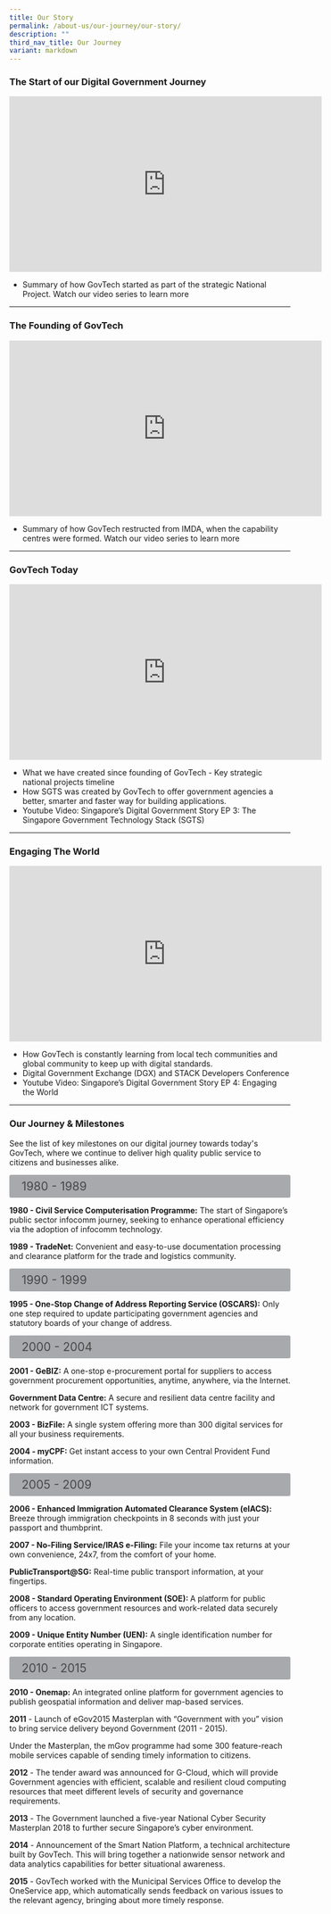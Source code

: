 ```yaml
---
title: Our Story
permalink: /about-us/our-journey/our-story/
description: ""
third_nav_title: Our Journey
variant: markdown
---
```

### The Start of our Digital Government Journey
<!--td {border: 1px solid #cccccc;}br {mso-data-placement:same-cell;}--><div class="bp-youtube">  
  
<iframe allowfullscreen="" allow="accelerometer; autoplay; clipboard-write; encrypted-media; gyroscope; picture-in-picture; web-share" frameborder="0" title="YouTube video player" src="https://www.youtube.com/embed/1qJ8aQdDQvw?si=dbMWMvdjakK11JUB" height="315" width="560"></iframe>  
</div> 

- Summary of how GovTech started as part of the strategic National Project. Watch our video series to learn more

--- 
### The Founding of GovTech
<!--td {border: 1px solid #cccccc;}br {mso-data-placement:same-cell;}--><div class="bp-youtube"> 
	
<iframe allowfullscreen="" allow="accelerometer; autoplay; clipboard-write; encrypted-media; gyroscope; picture-in-picture; web-share" frameborder="0" title="YouTube video player" src="https://www.youtube.com/embed/TEmIuECWBHM?si=BKdw842EnxAMBFQu" height="315" width="560"></iframe>
	</div>
	
- Summary of how GovTech restructed from IMDA, when the capability centres were formed. Watch our video series to learn more

--- 

### GovTech Today
<!--td {border: 1px solid #cccccc;}br {mso-data-placement:same-cell;}--><div class="bp-youtube"> 
	
<iframe allowfullscreen="" allow="accelerometer; autoplay; clipboard-write; encrypted-media; gyroscope; picture-in-picture; web-share" frameborder="0" title="YouTube video player" src="https://www.youtube.com/embed/Wfc-Vg5KC8w?si=4vu91YX7sGg383Ye" height="315" width="560"></iframe>
	</div>

- What we have created since founding of GovTech - Key strategic national projects timeline
- How SGTS was created by GovTech to offer government agencies a better, smarter and faster way for building applications.
- Youtube Video: Singapore’s Digital Government Story EP 3: The Singapore Government Technology Stack (SGTS)

--- 

### Engaging The World
<!--td {border: 1px solid #cccccc;}br {mso-data-placement:same-cell;}--><div class="bp-youtube"> 
<iframe allowfullscreen="" allow="accelerometer; autoplay; clipboard-write; encrypted-media; gyroscope; picture-in-picture; web-share" frameborder="0" title="YouTube video player" src="https://www.youtube.com/embed/wzko3Bef8Fk?si=8LeChOTi0eGqfXL8" height="315" width="560"></iframe>
	</div>

- How GovTech is constantly learning from local tech communities and global community to keep up with digital standards.
- Digital Government Exchange (DGX) and STACK Developers Conference
- Youtube Video: Singapore’s Digital Government Story EP 4: Engaging the World

---


### Our Journey &amp; Milestones

See the list of key milestones on our digital journey towards today's GovTech, where we continue to deliver high quality public service to citizens and businesses alike. 


<style>
 

input {

display: none;

}

label {

display: block;

padding: 8px 22px;

margin: 0 0 5px 0;

cursor: pointor;

background: #a7a9ac;

border-radius: 3px;

color: #484848;

transition: ease .5s;

font-size: 1.5em;

}
  

label:hover {

background: #B41E8E;

color: #FFF;

}

  

.accordion-content {

/\* background: #a7a9ac; \*/

padding: 10px 0px 30px 30px;

/\* border: 1px solid #484848; \*/

margin: 0 0 1px 0;

border-radius: 3px;

}

  

input + label + .accordion-content {

display: none;

}

  

input:checked + label + .accordion-content {

display: none;

}

  

input:checked + label + .accordion-content {

display: block;

}

  

</style>

<!-- End of accordion -->

  
<div>

<input id="title1" type="checkbox"><label for="title1">1980 - 1989</label>

<div class="accordion-content">

<p><b>1980 - Civil Service Computerisation Programme:</b> The start of Singapore’s public sector infocomm journey, seeking to enhance operational efficiency via the adoption of infocomm technology.</p>

<p><b>1989 - TradeNet:</b> Convenient and easy-to-use documentation processing and clearance platform for the trade and logistics community.</p>

</div>

<input id="title2" type="checkbox"><label for="title2">1990 - 1999</label>

<div class="accordion-content">

<p><b>1995 - One-Stop Change of Address Reporting Service (OSCARS):</b> Only one step required to update participating government agencies and statutory boards of your change of address.</p>

</div>

<input id="title3" type="checkbox"><label for="title3">2000 - 2004</label>

<div class="accordion-content">

<p><b>2001 - GeBIZ:</b> A one-stop e-procurement portal for suppliers to access government procurement opportunities, anytime, anywhere, via the Internet.</p>

<p><b>Government Data Centre:</b> A secure and resilient data centre facility and network for government ICT systems.</p>

<p><b>2003 - BizFile:</b> A single system offering more than 300 digital services for all your business requirements.</p>	

<p><b>2004 - myCPF:</b> Get instant access to your own Central Provident Fund information.</p>

</div>

<input id="title4" type="checkbox"><label for="title4">2005 - 2009</label>

<div class="accordion-content">

<p><b>2006 - Enhanced Immigration Automated Clearance System (eIACS):</b> Breeze through immigration checkpoints in 8 seconds with just your passport and thumbprint.</p>

<p><b>2007 - No-Filing Service/IRAS e-Filing:</b> File your income tax returns at your own convenience, 24x7, from the comfort of your home.</p>

<p><b>PublicTransport@SG:</b> Real-time public transport information, at your fingertips.</p>
	
<p><b>2008 - Standard Operating Environment (SOE): </b> A platform for public officers to access government resources and work-related data securely from any location.</p>	

<p><b>2009 - Unique Entity Number (UEN):</b> A single identification number for corporate entities operating in Singapore.</p>

</div>
	
<input id="title5" type="checkbox"><label for="title4">2010 - 2015</label>

<div class="accordion-content">

<p><b>2010 - Onemap:</b> An integrated online platform for government agencies to publish geospatial information and deliver map-based services.</p>

<p><b>2011</b> - Launch of&nbsp;eGov2015 Masterplan&nbsp;with “Government with you” vision to bring service delivery beyond Government (2011 - 2015).

Under the Masterplan, the mGov programme had some 300 feature-reach mobile services capable of sending timely information to citizens.</p>

<p><b>2012</b> - The tender award was announced for G-Cloud, which will provide Government agencies with efficient, scalable and resilient cloud computing resources that meet different levels of security and governance requirements.</p>
	
<p><b>2013</b> - The Government launched a five-year National Cyber Security Masterplan 2018 to further secure Singapore’s cyber environment.</p>	

<p><b>2014</b> - Announcement of the Smart Nation Platform, a technical architecture built by GovTech. This will bring together a nationwide sensor network and data analytics capabilities for better situational awareness.</p>

<p><b>2015</b> - GovTech worked with the Municipal Services Office to develop the OneService app, which automatically sends feedback on various issues to the relevant agency, bringing about more timely response.</p>

</div>
	
	
	
	
	
</div>


